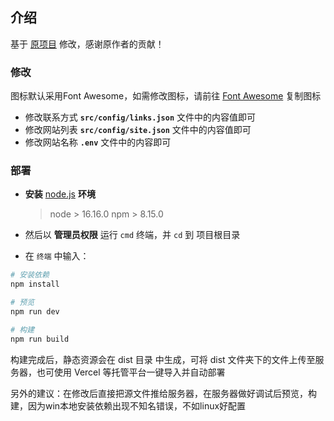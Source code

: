 ## 介绍

基于 [原项目](https://github.com/JLinMr/Home-Vue) 修改，感谢原作者的贡献！


### 修改

图标默认采用Font Awesome，如需修改图标，请前往 [Font Awesome](https://fa6.dashgame.com/) 复制图标

- 修改联系方式 **`src/config/links.json`** 文件中的内容值即可
- 修改网站列表 **`src/config/site.json`** 文件中的内容值即可
- 修改网站名称 **`.env`** 文件中的内容即可
### 部署

* **安装** [node.js](https://nodejs.org/zh-cn/) **环境**

  > node > 16.16.0
  > npm > 8.15.0

* 然后以 **管理员权限** 运行 `cmd` 终端，并 `cd` 到 项目根目录
* 在 `终端` 中输入：

```bash
# 安装依赖
npm install
```
```bash
# 预览
npm run dev
```
```bash
# 构建
npm run build
```

构建完成后，静态资源会在 dist 目录 中生成，可将 dist 文件夹下的文件上传至服务器，也可使用 Vercel 等托管平台一键导入并自动部署

另外的建议：在修改后直接把源文件推给服务器，在服务器做好调试后预览，构建，因为win本地安装依赖出现不知名错误，不如linux好配置
